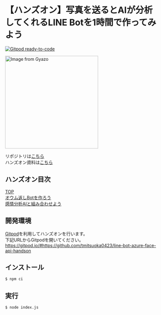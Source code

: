 # 【ハンズオン】写真を送るとAIが分析してくれるLINE Botを1時間で作ってみよう

[![Gitpod ready-to-code](https://img.shields.io/badge/Gitpod-ready--to--code-blue?logo=gitpod)](https://gitpod.io/#https://github.com/tmitsuoka0423/line-bot-azure-face-api-handson)

<a href="https://gyazo.com/0a566466887e56ed3cefc83c344d7d9e"><img src="https://i.gyazo.com/0a566466887e56ed3cefc83c344d7d9e.gif" alt="Image from Gyazo" width="300px"/></a>

リポジトリは[こちら](https://github.com/tmitsuoka0423/line-bot-azure-face-api-handson)  
ハンズオン資料は[こちら](https://qiita.com/tmitsuoka0423/items/b468ab8eb9c0639257dd/)

## ハンズオン目次

[TOP](https://qiita.com/tmitsuoka0423/items/b468ab8eb9c0639257dd/)  
[オウム返しBotを作ろう](https://qiita.com/tmitsuoka0423/items/b468ab8eb9c0639257dd#1%E3%82%AA%E3%82%A6%E3%83%A0%E8%BF%94%E3%81%97bot%E3%82%92%E4%BD%9C%E3%82%8D%E3%81%86)  
[感情分析AIと組み合わせよう](https://qiita.com/tmitsuoka0423/items/b468ab8eb9c0639257dd#2%E6%84%9F%E6%83%85%E5%88%86%E6%9E%90ai%E3%81%A8%E7%B5%84%E3%81%BF%E5%90%88%E3%82%8F%E3%81%9B%E3%82%88%E3%81%86)

## 開発環境

[Gitpod](https://www.gitpod.io/)を利用してハンズオンを行います。  
下記URLからGitpodを開いてください。  
https://gitpod.io/#https://github.com/tmitsuoka0423/line-bot-azure-face-api-handson

## インストール

```bash
$ npm ci
```

## 実行

```bash
$ node index.js
```

